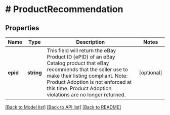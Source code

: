 # # ProductRecommendation

## Properties

Name | Type | Description | Notes
------------ | ------------- | ------------- | -------------
**epid** | **string** | This field will return the eBay Product ID {ePID) of an eBay Catalog product that eBay recommends that the seller use to make their listing compliant. Note: Product Adoption is not enforced at this time. Product Adoption violations are no longer returned. | [optional]

[[Back to Model list]](../../README.md#models) [[Back to API list]](../../README.md#endpoints) [[Back to README]](../../README.md)

